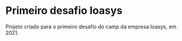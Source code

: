 # Primeiro desafio Ioasys

Projeto criado para o primeiro desafio do camp da empresa Ioasys, em 2021.

